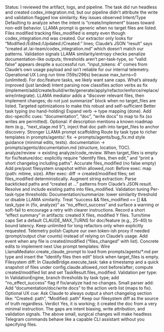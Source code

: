 Status: I reviewed the artifact, logs, and pipeline. The task did run headless and created codex_integration.md, but our pipeline didn’t attribute the write and validation flagged low similarity.
Key issues observed
Intent/Type
Defaulting to analyze when the intent is “create/implement” biases toward non-edit behavior.
LLAMA prompt is generic when no target files are listed.
Files modified tracking
files_modified is empty even though codex_integration.md was created. Our extractor only looks for “Modified:/Edited:/Updated:/Created:” lines; Claude’s JSON “result” says “created at /ai-team/codex_integration.md” which doesn’t match our patterns.
Validation signals
LLAMA similarity/entropy checks penalize documentation-like outputs; thresholds aren’t per-task-type, so “valid: false” appears despite a successful run.
“input_tokens: 4” comes from Claude’s own usage payload and isn’t reliable for our internal telemetry.
Operational UX
Long run time (159s/296s) because max_turns=0 (unlimited). For doc/feature tasks, we likely want sane caps.
What’s already improved (just landed)
Intent parsing now classifies action verbs as fix (implement/add/create/build/write/generate/apply/refactor/enforce/replace/wire/integrate).
LLAMA mediator adds a “discover relevant files, then implement changes; do not just summarize” block when no target_files are listed.
Targeted optimizations to make this robust and self-sufficient
Better task typing (no hand-holding)
Expand verb → type mapping (done). Add doc-specific cues: “documentation”, “doc”, “write docs” to map to fix (so writes are permitted).
Optional: if description mentions a known roadmap item (e.g., “next_stage.md 5”), inject that doc path into target_files to anchor discovery.
Stronger LLAMA prompt scaffolding
Route by task type to richer templates in prompts/agents/:
fix → prompts/agents/bug_fix.md style guidance (minimal edits, tests).
documentation → prompts/agents/documentation.md (structure, location, TOC).
analyze/review → existing analyze/code_review.
When target_files is empty for fix/feature/doc: explicitly require “identify files, then edit,” and “print a short changelog including paths”.
Accurate files_modified (no false empty)
Add pre/post filesystem snapshot within allowed_root:
Before exec: map {path: mtime, size}.
After exec: diff → created/modified files; set files_modified deterministically.
Augment string extraction:
Parse backticked paths and “created at …” patterns from Claude’s JSON result.
Resolve and include existing paths into files_modified.
Validation tuning
Per-task-type thresholds:
Documentation/summarize: lower similarity threshold or disable LLAMA similarity.
Treat “success && files_modified == [] && task_type in {fix, analyze}” as “no_effect_success” and surface a warning or soft-fail to encourage a retry with clearer instructions.
Record a short “effect summary” in artifacts: created X files, modified Y files.
Turn/time caps
Set a default CLAUDE_MAX_TURNS for doc/feature (e.g., 25–40) to bound latency.
Keep unlimited for long refactors only when explicitly requested.
Telemetry polish
Capture our own token-ish proxy if needed (prompt/output char counts) instead of relying on Claude’s usage.
Add event when any file is created/modified (“files_changed” with list).
Concrete edits to implement next
Use prompt templates:
Wire LlamaMediator.create_claude_prompt to load from prompts/agents/*.md per type and insert the “identify files then edit” block when target_files is empty.
Filesystem diff:
In ClaudeBridge.execute_task: take a timestamp and a quick snapshot of files under config.claude.allowed_root before/after; compute created/modified list and set TaskResult.files_modified.
Validation per type:
In ValidationEngine, branch thresholds by task type; add “no_effect_success” flag if fix/analyze had no changes.
Small parser add:
Add “documentation/doc/write docs” to the action verb list (maps to fix).
Optional UX cue:
Ask Claude to always output a short changelog section like:
“Created: path”, “Modified: path”
Keep our filesystem diff as the source of truth regardless.
Verdict
Yes, it is working; it created the doc from a very minimal instruction. The gaps are intent biasing, write attribution, and validation signals. The above small, surgical changes will make headless Telegram commands behave like a capable CLI assistant without you specifying files.